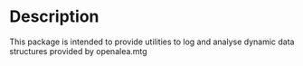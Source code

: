 # Description

This package is intended to provide utilities to log and analyse dynamic data structures provided by openalea.mtg